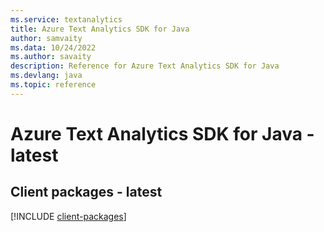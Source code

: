 ```yaml
---
ms.service: textanalytics
title: Azure Text Analytics SDK for Java
author: samvaity
ms.data: 10/24/2022
ms.author: savaity
description: Reference for Azure Text Analytics SDK for Java
ms.devlang: java
ms.topic: reference
---
```

# Azure Text Analytics SDK for Java - latest

## Client packages - latest
[!INCLUDE [client-packages](text-analytics-client-index.md)]